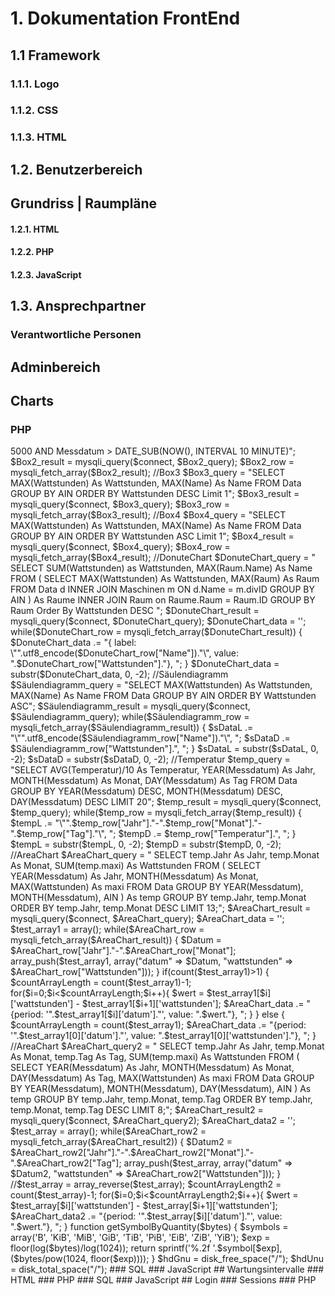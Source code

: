 # 1. Dokumentation FrontEnd
## 1.1 Framework
### 1.1.1. Logo
### 1.1.2. CSS
### 1.1.3. HTML
## 1.2. Benutzerbereich
## Grundriss | Raumpläne
#### 1.2.1.  HTML
#### 1.2.2. PHP
#### 1.2.3. JavaScript
## 1.3. Ansprechpartner
### Verantwortliche Personen
## Adminbereich
## Charts
### PHP
<?php  
session_start();  
if(!isset($_SESSION['userid'])) {  
 header('Location: pages-lockscreen.php');  
}  
?>  
  
<?php  
  
require("config.php");  
$connect = new mysqli($Host, $User, $Pass, $DB, $Port);  
  
//Box1  
$Box1_query = "SELECT SUM(temp.Wattstunden) As Wattstunden FROM (SELECT MAX(Wattstunden) As Wattstunden FROM Data GROUP BY AIN) As temp";  
$Box1_result = mysqli_query($connect, $Box1_query);  
$Box1_row = mysqli_fetch_array($Box1_result);  
  
//Box2  
$Box2_query = "SELECT COUNT(DISTINCT AIN) As Anzahl FROM Data WHERE Watt>5000 AND Messdatum > DATE_SUB(NOW(), INTERVAL 10 MINUTE)";  
$Box2_result = mysqli_query($connect, $Box2_query);  
$Box2_row = mysqli_fetch_array($Box2_result);  
  
//Box3  
$Box3_query = "SELECT MAX(Wattstunden) As Wattstunden, MAX(Name) As Name FROM Data GROUP BY AIN ORDER BY Wattstunden DESC Limit 1";  
$Box3_result = mysqli_query($connect, $Box3_query);  
$Box3_row = mysqli_fetch_array($Box3_result);  
  
//Box4  
$Box4_query = "SELECT MAX(Wattstunden) As Wattstunden, MAX(Name) As Name FROM Data GROUP BY AIN ORDER BY Wattstunden ASC Limit 1";  
$Box4_result = mysqli_query($connect, $Box4_query);  
$Box4_row = mysqli_fetch_array($Box4_result);  
  
  
//DonuteChart  
$DonuteChart_query = "  
SELECT SUM(Wattstunden) as Wattstunden, MAX(Raum.Name) As Name  
FROM (  
SELECT MAX(Wattstunden) As Wattstunden, MAX(Raum) As Raum FROM Data d INNER JOIN Maschinen m ON d.Name = m.divID GROUP BY AIN  
) As Raume  
INNER JOIN Raum on Raume.Raum = Raum.ID  
GROUP BY Raum  
Order By Wattstunden DESC  
";  
$DonuteChart_result = mysqli_query($connect, $DonuteChart_query);  
$DonuteChart_data = '';  
while($DonuteChart_row = mysqli_fetch_array($DonuteChart_result)) {  
  $DonuteChart_data .= "{ label: \"".utf8_encode($DonuteChart_row["Name"])."\", value: ".$DonuteChart_row["Wattstunden"]."}, ";  
}  
$DonuteChart_data = substr($DonuteChart_data, 0, -2);  
  
  
//Säulendiagramm  
$Säulendiagramm_query = "SELECT MAX(Wattstunden) As Wattstunden, MAX(Name) As Name FROM Data GROUP BY AIN ORDER BY Wattstunden ASC";  
$Säulendiagramm_result = mysqli_query($connect, $Säulendiagramm_query);  
while($Säulendiagramm_row = mysqli_fetch_array($Säulendiagramm_result)) {  
  $sDataL .= "\"".utf8_encode($Säulendiagramm_row["Name"])."\", ";  
  $sDataD .= $Säulendiagramm_row["Wattstunden"].", ";  
}  
$sDataL = substr($sDataL, 0, -2);  
$sDataD = substr($sDataD, 0, -2);  
  
//Temperatur  
$temp_query = "SELECT AVG(Temperatur)/10 As Temperatur, YEAR(Messdatum) As Jahr, MONTH(Messdatum) As Monat, DAY(Messdatum) As Tag FROM Data GROUP BY YEAR(Messdatum) DESC, MONTH(Messdatum) DESC, DAY(Messdatum) DESC LIMIT 20";  
$temp_result = mysqli_query($connect, $temp_query);  
while($temp_row = mysqli_fetch_array($temp_result)) {  
  $tempL .= "\"".$temp_row["Jahr"]."-".$temp_row["Monat"]."-".$temp_row["Tag"]."\", ";  
  $tempD .= $temp_row["Temperatur"].", ";  
}  
$tempL = substr($tempL, 0, -2);  
$tempD = substr($tempD, 0, -2);  
  
  
//AreaChart  
$AreaChart_query = "  
SELECT temp.Jahr As Jahr, temp.Monat As Monat, SUM(temp.maxi) As Wattstunden  
FROM (  
SELECT YEAR(Messdatum) As Jahr, MONTH(Messdatum) As Monat, MAX(Wattstunden) As maxi FROM Data GROUP BY YEAR(Messdatum),    MONTH(Messdatum), AIN  
) As temp  
GROUP BY temp.Jahr, temp.Monat  
ORDER BY temp.Jahr, temp.Monat DESC  
LIMIT 13;";  
$AreaChart_result = mysqli_query($connect, $AreaChart_query);  
$AreaChart_data = '';  
$test_array1 = array();  
while($AreaChart_row = mysqli_fetch_array($AreaChart_result)) {  
  $Datum = $AreaChart_row["Jahr"]."-".$AreaChart_row["Monat"];  
  array_push($test_array1, array("datum" => $Datum, "wattstunden" => $AreaChart_row["Wattstunden"]));  
  
}  
  
if(count($test_array1)>1) {  
$countArrayLength = count($test_array1)-1;  
  
for($i=0;$i<$countArrayLength;$i++){  
  $wert = $test_array1[$i]['wattstunden'] - $test_array1[$i+1]['wattstunden'];  
  $AreaChart_data .= "{period: '".$test_array1[$i]['datum']."', value: ".$wert."}, ";  
}  
}  
  
else {  
$countArrayLength = count($test_array1);  
$AreaChart_data .= "{period: '".$test_array1[0]['datum']."', value: ".$test_array1[0]['wattstunden']."}, ";  
}  
  
  
//AreaChart  
$AreaChart_query2 = "  
SELECT temp.Jahr As Jahr, temp.Monat As Monat, temp.Tag As Tag, SUM(temp.maxi) As Wattstunden  
FROM (  
SELECT YEAR(Messdatum) As Jahr, MONTH(Messdatum) As Monat, DAY(Messdatum) As Tag, MAX(Wattstunden) As maxi FROM Data GROUP BY YEAR(Messdatum), MONTH(Messdatum), DAY(Messdatum), AIN  
) As temp  
GROUP BY temp.Jahr, temp.Monat, temp.Tag  
ORDER BY temp.Jahr, temp.Monat, temp.Tag DESC  
LIMIT 8;";  
$AreaChart_result2 = mysqli_query($connect, $AreaChart_query2);  
$AreaChart_data2 = '';  
$test_array = array();  
while($AreaChart_row2 = mysqli_fetch_array($AreaChart_result2)) {  
  $Datum2 = $AreaChart_row2["Jahr"]."-".$AreaChart_row2["Monat"]."-".$AreaChart_row2["Tag"];  
  array_push($test_array, array("datum" => $Datum2, "wattstunden" => $AreaChart_row2["Wattstunden"]));  
  
}  
  
//$test_array = array_reverse($test_array);  
$countArrayLength2 = count($test_array)-1;  
for($i=0;$i<$countArrayLength2;$i++){  
  $wert = $test_array[$i]['wattstunden'] - $test_array[$i+1]['wattstunden'];  
  $AreaChart_data2 .= "{period: '".$test_array[$i]['datum']."', value: ".$wert."}, ";  
}  
  
function getSymbolByQuantity($bytes) {  
  $symbols = array('B', 'KiB', 'MiB', 'GiB', 'TiB', 'PiB', 'EiB', 'ZiB', 'YiB');  
  $exp = floor(log($bytes)/log(1024));  
  
  return sprintf('%.2f '.$symbol[$exp], ($bytes/pow(1024, floor($exp))));  
}  
 $hdGnu = disk_free_space("/"); $hdUnu = disk_total_space("/");

### SQL
### JavaScript
## Wartungsintervalle
### HTML
### PHP
### SQL
### JavaScript
## Login
### Sessions
### PHP
<!--stackedit_data:
eyJoaXN0b3J5IjpbMjM3MTczMDczLC0xNzcwNDQyNDk3LC0xNj
k5NTA5Njg0LDE4ODE4NzAwNjFdfQ==
-->